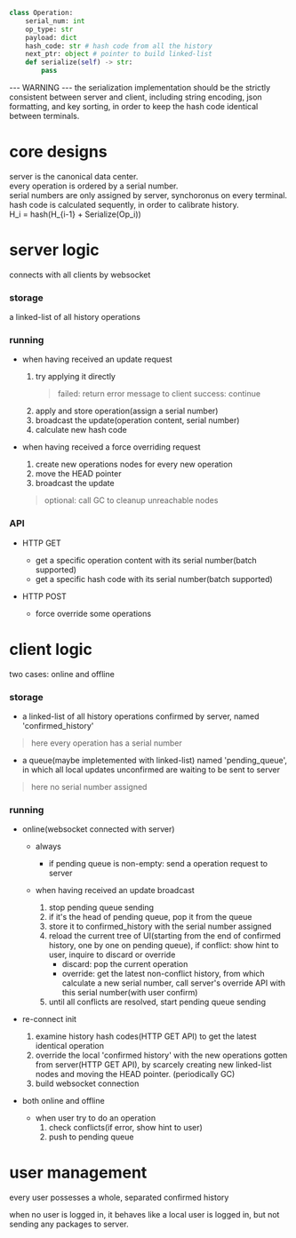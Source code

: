 ```python
class Operation:
    serial_num: int
    op_type: str
    payload: dict
    hash_code: str # hash code from all the history
    next_ptr: object # pointer to build linked-list
    def serialize(self) -> str:
        pass
```
--- WARNING ---
the serialization implementation should be the strictly consistent between server and client,
including string encoding, json formatting, and key sorting,
in order to keep the hash code identical between terminals.


# core designs
server is the canonical data center.  
every operation is ordered by a serial number.  
serial numbers are only assigned by server, synchoronus on every terminal.  
hash code is calculated sequently, in order to calibrate history.  
H_i = hash(H_{i-1} + Serialize(Op_i))

# server logic
connects with all clients by websocket

### storage
a linked-list of all history operations

### running
- when having received an update request
    1. try applying it directly
        > failed: return error message to client
        > success: continue
    1. apply and store operation(assign a serial number)
    1. broadcast the update(operation content, serial number)
    1. calculate new hash code

- when having received a force overriding request
    1. create new operations nodes for every new operation
    1. move the HEAD pointer
    1. broadcast the update
    > optional: call GC to cleanup unreachable nodes

### API
- HTTP GET
    - get a specific operation content with its serial number(batch supported)
    - get a specific hash code with its serial number(batch supported)

- HTTP POST
    - force override some operations

# client logic
two cases: online and offline

### storage
- a linked-list of all history operations confirmed by server, named 'confirmed_history'
> here every operation has a serial number
- a queue(maybe impletemented with linked-list) named 'pending_queue', in which all local updates unconfirmed are waiting to be sent to server
> here no serial number assigned

### running
- online(websocket connected with server)
    - always
        - if pending queue is non-empty: send a operation request to server

    - when having received an update broadcast
        1. stop pending queue sending
        1. if it's the head of pending queue, pop it from the queue
        1. store it to confirmed_history with the serial number assigned
        1. reload the current tree of UI(starting from the end of confirmed history, one by one on pending queue), if conflict: show hint to user, inquire to discard or override
            - discard: pop the current operation
            - override: get the latest non-conflict history, from which calculate a new serial number, call server's override API with this serial number(with user confirm)
        1. until all conflicts are resolved, start pending queue sending

- re-connect init
    1. examine history hash codes(HTTP GET API) to get the latest identical operation
    2. override the local 'confirmed history' with the new operations gotten from server(HTTP GET API), by scarcely creating new linked-list nodes and moving the HEAD pointer. (periodically GC)
    3. build websocket connection

- both online and offline
    - when user try to do an operation
        1. check conflicts(if error, show hint to user)
        1. push to pending queue


# user management
every user possesses a whole, separated confirmed history

when no user is logged in, it behaves like a local user is logged in, but not sending any packages to server.
